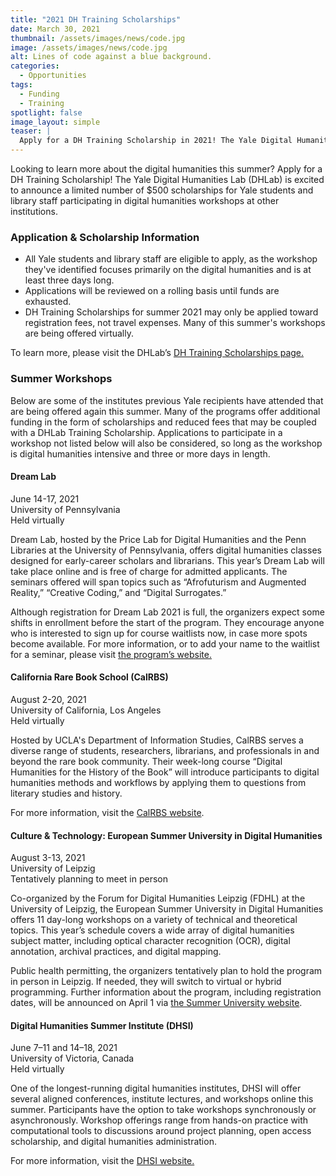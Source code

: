 ```yaml
---
title: "2021 DH Training Scholarships"
date: March 30, 2021
thumbnail: /assets/images/news/code.jpg
image: /assets/images/news/code.jpg
alt: Lines of code against a blue background.
categories:
  - Opportunities
tags:
  - Funding
  - Training
spotlight: false
image_layout: simple
teaser: |
  Apply for a DH Training Scholarship in 2021! The Yale Digital Humanities Lab is excited to announce a limited number of $500 scholarships to support participation in digital  humanities workshops. All Yale students and library staff are eligible to apply.
---
```


Looking to learn more about the digital humanities this summer? Apply for a DH Training Scholarship! The Yale Digital Humanities Lab (DHLab) is excited to announce a limited number of $500 scholarships for Yale students and library staff participating in digital humanities workshops at other institutions.

### Application & Scholarship Information
- All Yale students and library staff are eligible to apply, as the workshop they've identified focuses primarily on the digital humanities and is at least three days long. 
- Applications will be reviewed on a rolling basis until funds are exhausted. 
- DH Training Scholarships for summer 2021 may only be applied toward registration fees, not travel expenses. Many of this summer's workshops are being offered virtually.

To learn more, please visit the DHLab’s <a href='https://dhlab.yale.edu/awards/dh-training-scholarship.html' target='_blank'>DH Training Scholarships page.</a>


### Summer Workshops  
Below are some of the institutes previous Yale recipients have attended that are being offered again this summer. Many of the programs offer additional funding in the form of scholarships and reduced fees that may be coupled with a DHLab Training Scholarship. Applications to participate in a workshop not listed below will also be considered, so long as the workshop is digital humanities intensive and three or more days in length.

#### Dream Lab
June 14-17, 2021  
University of Pennsylvania  
Held virtually  

Dream Lab, hosted by the Price Lab for Digital Humanities and the Penn Libraries at the University of Pennsylvania, offers digital humanities classes designed for early-career scholars and librarians. This year’s Dream Lab will take place online and is free of charge for admitted applicants. The seminars offered will span topics such as “Afrofuturism and Augmented Reality,” “Creative Coding,” and “Digital Surrogates.”

Although registration for Dream Lab 2021 is full, the organizers expect some shifts in enrollment before the start of the program. They encourage anyone who is interested to sign up for course waitlists now, in case more spots become available. For more information, or to add your name to the waitlist for a seminar, please visit <a href='https://web.sas.upenn.edu/dream-lab/' target='_blank'>the program’s website.</a>

#### California Rare Book School (CalRBS)
August 2-20, 2021  
University of California, Los Angeles  
Held virtually  

Hosted by UCLA's Department of Information Studies, CalRBS serves a diverse range of students, researchers, librarians, and professionals in and beyond the rare book community. Their week-long course “Digital Humanities for the History of the Book” will introduce participants to digital humanities methods and workflows by applying them to questions from literary studies and history.  

For more information, visit the <a href='https://www.calrbs.org/' target='_blank'>CalRBS website</a>.

#### Culture & Technology: European Summer University in Digital Humanities
August 3-13, 2021  
University of Leipzig  
Tentatively planning to meet in person  

Co-organized by the Forum for Digital Humanities Leipzig (FDHL) at the University of Leipzig, the European Summer University in Digital Humanities offers 11 day-long workshops on a variety of technical and theoretical topics. This year’s schedule covers a wide array of digital humanities subject matter, including optical character recognition (OCR), digital annotation, archival practices, and digital mapping.

Public health permitting, the organizers tentatively plan to hold the program in person in Leipzig. If needed, they will switch to virtual or hybrid programming. Further information about the program, including registration dates, will be announced on April 1 via <a href='https://esu.fdhl.info/' target='_blank'>the Summer University website</a>.

#### Digital Humanities Summer Institute (DHSI)
June 7–11 and 14–18, 2021  
University of Victoria, Canada  
Held virtually  

One of the longest-running digital humanities institutes, DHSI will offer several aligned conferences, institute lectures, and workshops online this summer.  Participants have the option to take workshops synchronously or asynchronously. Workshop offerings range from hands-on practice with computational tools to discussions around project planning, open access scholarship, and digital humanities administration.

For more information, visit the <a href='https://dhsi.org/dhsi-2021-online-edition-workshops/' target='_blank'>DHSI website.</a>

